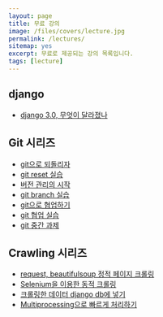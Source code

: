```yaml
---
layout: page
title: 무료 강의
image: /files/covers/lecture.jpg
permalink: /lectures/
sitemap: yes
excerpt: 무료로 제공되는 강의 목록입니다.
tags: [lecture]
---
```


## django
  - [django 3.0, 무엇이 달라졌나](https://developers.kakao.com/features/platform#사용자관리)

## Git 시리즈
  - [git으로 되돌리자](https://developers.kakao.com/features/kakao#카카오내비-API)
  - [git reset 실습](https://developers.kakao.com/features/kakao#카카오페이-API)
  - [버전 관리의 시작](https://developers.kakao.com/features/kakao#카카오톡-API)
  - [git branch 실습](https://developers.kakao.com/features/kakao#카카오-링크)
  - [git으로 협업하기](https://developers.kakao.com/features/kakao#카카오스토리-API)
  - [git 협업 실습]()
  - [git 중간 과제]()

## Crawling 시리즈
  - [request, beautifulsoup 정적 페이지 크롤링](https://developers.kakao.com/features/kakao#카카오-링크)
  - [Selenium을 이용한 동적 크롤링](https://developers.kakao.com/features/kakao#카카오스토리-API)
  - [크롤링한 데이터 django db에 넣기](https://developers.kakao.com/features/kakao#카카오스토리-API)
  - [Multiprocessing으로 빠르게 처리하기](https://developers.kakao.com/features/kakao#카카오스토리-API)

<!--
* 커버 이미지 출처: [API Testing and some amazing testing tools](http://go-gaga-over-testing.blogspot.kr/2013/11/api-testing-and-some-amazing-testing.html)
-->

